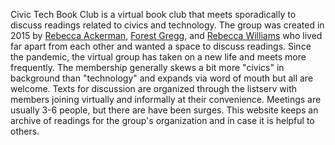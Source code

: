 Civic Tech Book Club is a virtual book club that meets sporadically to discuss readings related to civics and technology. The group was created in 2015 by [Rebecca Ackerman](https://github.com/rcackerman), [Forest Gregg](https://github.com/fgregg), and [Rebecca Williams](https://github.com/rebeccawilliams) who lived far apart from each other and wanted a space to discuss readings. Since the pandemic, the virtual group has taken on a new life and meets more frequently. The membership generally skews a bit more "civics" in background than "technology" and expands via word of mouth but all are welcome. Texts for discussion are organized through the listserv with members joining virtually and informally at their convenience. Meetings are usually 3-6 people, but there are have been surges. This website keeps an archive of readings for the group's organization and in case it is helpful to others.
